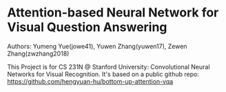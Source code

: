 # Attention-based Neural Network for Visual Question Answering
Authors: Yumeng Yue(jowe41), Yuwen Zhang(yuwen17), Zewen Zhang(zwzhang2018)

This Project is for CS 231N @ Stanford University: Convolutional Neural Networks for Visual Recognition. It's based on a public github repo: https://github.com/hengyuan-hu/bottom-up-attention-vqa
